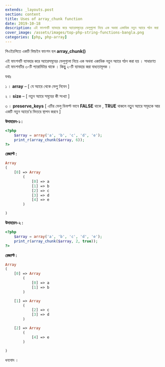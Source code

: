 ```yaml
---
extends: _layouts.post
section: content
title: Uses of array_chunk function
date: 2019-10-18
description: এই ফাংশনটি ব্যাবহার করে অ্যারেসমূহের ভেলুগুলো নিয়ে এক অথবা একাধিক নতুন অ্যারে গঠন করা হয় । সাধারণত এই ফাংশনটির ৩-টি প্যারামিটার থাকে । কিন্তুু ২-টি ব্যাবহার করা বাধ্যতামূলক ।
cover_image: /assets/images/top-php-string-functions-bangla.png
categories: [php, php-array]
---
```


পিএইচপিতে একটি বিল্ডইন ফাংশন হল **array_chunk()**

এই ফাংশনটি ব্যাবহার করে অ্যারেসমূহের ভেলুগুলো নিয়ে এক অথবা একাধিক নতুন অ্যারে গঠন করা হয় । সাধারণত এই ফাংশনটির ৩-টি প্যারামিটার থাকে । কিন্তুু ২-টি ব্যাবহার করা বাধ্যতামূলক ।

যথাঃ

১ । **array** – [ যে অ্যারে থেকে ভেলুু নিবেন ]

২ । **size** – [ নতুন অ্যারে সমূহের কী সংখ্যা ]

৩ । **preserve_keys** [ এটির ভেলু ডিফল্ট ভাবে **FALSE** থাকে , **TRUE** থাকলে নতুুুন অ্যারে সমূহকে আর একটি নতুন অ্যারে’র ভিতরে স্থাপন করবে ]

**উদাহারন-১ :**

```php
<?php
	$array = array('a', 'b', 'c', 'd', 'e');
	print_r(array_chunk($array, 6));
?>
```

**রেজাল্ট :**

```php
Array
(
    [0] => Array
        (
            [0] => a
            [1] => b
            [2] => c
            [3] => d
            [4] => e
        )

)
```

**উদাহারন-২ :**

```php
<?php
	$array = array('a', 'b', 'c', 'd', 'e');
	print_r(array_chunk($array, 2, true));
?>
```

**রেজাল্ট :**

```php
Array
(
    [0] => Array
        (
            [0] => a
            [1] => b
        )

    [1] => Array
        (
            [2] => c
            [3] => d
        )

    [2] => Array
        (
            [4] => e
        )

)
```

ধন্যবাদ ।
